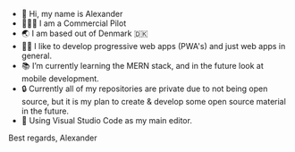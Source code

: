 - 👋 Hi, my name is Alexander
- 👨🏻‍✈️ I am a Commercial Pilot
- 🌏 I am based out of Denmark 🇩🇰
- 👨‍💻 I like to develop progressive web apps (PWA's) and just web apps in general.
- 📚 I’m currently learning the MERN stack, and in the future look at mobile development.
- 🔒 Currently all of my repositories are private due to not being open source, but it is my plan to create & develop some open source material in the future.
- 👀 Using Visual Studio Code as my main editor.

Best regards,
Alexander
